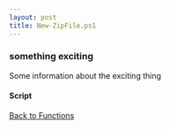 ```yaml
---
layout: post
title: New-ZipFile.ps1
---
```


### something exciting

Some information about the exciting thing

#### Script

<script src="https://gist-it.appspot.com/github.com/BanterBoy/scripts-blog/blob/master/PowerShell/functions/compression/New-ZipFile.ps1"></script>

<a href="/menu/_pages/functions.html">Back to Functions</a>
